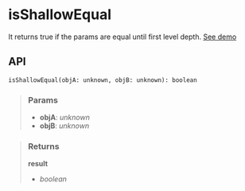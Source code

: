 # isShallowEqual
It returns true if the params are equal until first level depth. [See demo](https://ndriadev.github.io/react-tools/#/utils/isShallowEqual)

## API

```tsx
isShallowEqual(objA: unknown, objB: unknown): boolean
```

> ### Params
>
> - __objA__: _unknown_
> - __objB__: _unknown_
>

> ### Returns
>
> __result__
> - _boolean_  
>